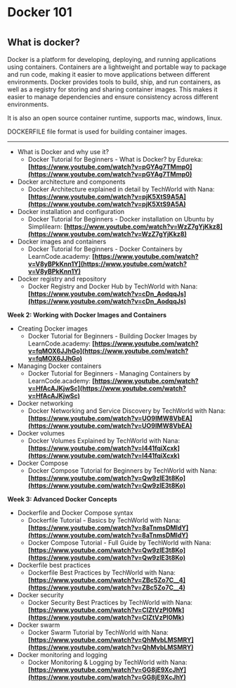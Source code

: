 # Docker 101


# 

## What is docker?

Docker is a platform for developing, deploying, and running applications using containers. Containers are a lightweight and portable way to package and run code, making it easier to move applications between different environments. Docker provides tools to build, ship, and run containers, as well as a registry for storing and sharing container images. This makes it easier to manage dependencies and ensure consistency across different environments.

It is also an open source container runtime, supports mac, windows, linux.  

DOCKERFILE file format is used for building container images.

---

- What is Docker and why use it?
    - Docker Tutorial for Beginners - What is Docker? by Edureka: **[https://www.youtube.com/watch?v=pGYAg7TMmp0](https://www.youtube.com/watch?v=pGYAg7TMmp0)**
- Docker architecture and components
    - Docker Architecture explained in detail by TechWorld with Nana: **[https://www.youtube.com/watch?v=pjK5XtS9A5A](https://www.youtube.com/watch?v=pjK5XtS9A5A)**
- Docker installation and configuration
    - Docker Tutorial for Beginners - Docker installation on Ubuntu by Simplilearn: **[https://www.youtube.com/watch?v=WzZ7gYjKkz8](https://www.youtube.com/watch?v=WzZ7gYjKkz8)**
- Docker images and containers
    - Docker Tutorial for Beginners - Docker Containers by LearnCode.academy: **[https://www.youtube.com/watch?v=V8yBPkKnn1Y](https://www.youtube.com/watch?v=V8yBPkKnn1Y)**
- Docker registry and repository
    - Docker Registry and Docker Hub by TechWorld with Nana: **[https://www.youtube.com/watch?v=cDn_AodqqJs](https://www.youtube.com/watch?v=cDn_AodqqJs)**

**Week 2: Working with Docker Images and Containers**

- Creating Docker images
    - Docker Tutorial for Beginners - Building Docker Images by LearnCode.academy: **[https://www.youtube.com/watch?v=fqMOX6JJhGo](https://www.youtube.com/watch?v=fqMOX6JJhGo)**
- Managing Docker containers
    - Docker Tutorial for Beginners - Managing Containers by LearnCode.academy: **[https://www.youtube.com/watch?v=HfAcAJKjwSc](https://www.youtube.com/watch?v=HfAcAJKjwSc)**
- Docker networking
    - Docker Networking and Service Discovery by TechWorld with Nana: **[https://www.youtube.com/watch?v=UO9IMW8VbEA](https://www.youtube.com/watch?v=UO9IMW8VbEA)**
- Docker volumes
    - Docker Volumes Explained by TechWorld with Nana: **[https://www.youtube.com/watch?v=I441fqiXcxk](https://www.youtube.com/watch?v=I441fqiXcxk)**
- Docker Compose
    - Docker Compose Tutorial for Beginners by TechWorld with Nana: **[https://www.youtube.com/watch?v=Qw9zlE3t8Ko](https://www.youtube.com/watch?v=Qw9zlE3t8Ko)**

**Week 3: Advanced Docker Concepts**

- Dockerfile and Docker Compose syntax
    - Dockerfile Tutorial - Basics by TechWorld with Nana: **[https://www.youtube.com/watch?v=8aTnmsDMldY](https://www.youtube.com/watch?v=8aTnmsDMldY)**
    - Docker Compose Tutorial - Full Guide by TechWorld with Nana: **[https://www.youtube.com/watch?v=Qw9zlE3t8Ko](https://www.youtube.com/watch?v=Qw9zlE3t8Ko)**
- Dockerfile best practices
    - Dockerfile Best Practices by TechWorld with Nana: **[https://www.youtube.com/watch?v=ZBc5Zo7C__4](https://www.youtube.com/watch?v=ZBc5Zo7C__4)**
- Docker security
    - Docker Security Best Practices by TechWorld with Nana: **[https://www.youtube.com/watch?v=ClZtVzPI0Mk](https://www.youtube.com/watch?v=ClZtVzPI0Mk)**
- Docker swarm
    - Docker Swarm Tutorial by TechWorld with Nana: **[https://www.youtube.com/watch?v=QhMvbLMSMRY](https://www.youtube.com/watch?v=QhMvbLMSMRY)**
- Docker monitoring and logging
    - Docker Monitoring & Logging by TechWorld with Nana: **[https://www.youtube.com/watch?v=GG8jE9XcJhY](https://www.youtube.com/watch?v=GG8jE9XcJhY)**